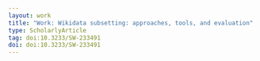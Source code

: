 ```yaml
---
layout: work
title: "Work: Wikidata subsetting: approaches, tools, and evaluation"
type: ScholarlyArticle
tag: doi:10.3233/SW-233491
doi: doi:10.3233/SW-233491
---
```

